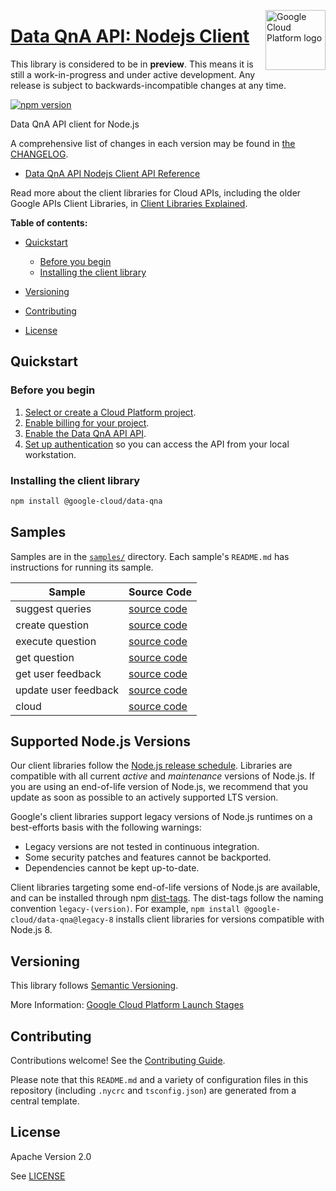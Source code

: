 [//]: # "This README.md file is auto-generated, all changes to this file will be lost."
[//]: # "The comments you see below are used to generate those parts of the template in later states."
<img src="https://avatars2.githubusercontent.com/u/2810941?v=3&s=96" alt="Google Cloud Platform logo" title="Google Cloud Platform" align="right" height="96" width="96"/>

# [Data QnA API: Nodejs Client][homepage]

This library is considered to be in **preview**. This means it is still a
work-in-progress and under active development. Any release is subject to
backwards-incompatible changes at any time.

[![npm version](https://img.shields.io/npm/v/@google-cloud/data-qna.svg)](https://www.npmjs.org/package/@google-cloud/data-qna)

Data QnA API client for Node.js

[//]: # "partials.introduction"

A comprehensive list of changes in each version may be found in
[the CHANGELOG][homepage_changelog].

* [Data QnA API Nodejs Client API Reference](https://cloud.google.com/nodejs/docs/reference/dataqna/latest)


Read more about the client libraries for Cloud APIs, including the older
Google APIs Client Libraries, in [Client Libraries Explained][explained].

[explained]: https://cloud.google.com/apis/docs/client-libraries-explained

**Table of contents:**

* [Quickstart](#quickstart)
  * [Before you begin](#before-you-begin)
  * [Installing the client library](#installing-the-client-library)

* [Versioning](#versioning)
* [Contributing](#contributing)
* [License](#license)

## Quickstart
### Before you begin

1.  [Select or create a Cloud Platform project][projects].
1.  [Enable billing for your project][billing].
1.  [Enable the Data QnA API API][enable_api].
1.  [Set up authentication][auth] so you can access the
    API from your local workstation.
### Installing the client library

```bash
npm install @google-cloud/data-qna
```

[//]: # "partials.body"

## Samples

Samples are in the [`samples/`][homepage_samples] directory. Each sample's `README.md` has instructions for running its sample.

| Sample                      | Source Code                       |
| --------------------------- | --------------------------------- |
| suggest queries | [source code](https://github.com/googleapis/google-cloud-node/blob/main/packages/google-cloud-dataqna/samples/generated/v1alpha/auto_suggestion_service.suggest_queries.js) |
| create question | [source code](https://github.com/googleapis/google-cloud-node/blob/main/packages/google-cloud-dataqna/samples/generated/v1alpha/question_service.create_question.js) |
| execute question | [source code](https://github.com/googleapis/google-cloud-node/blob/main/packages/google-cloud-dataqna/samples/generated/v1alpha/question_service.execute_question.js) |
| get question | [source code](https://github.com/googleapis/google-cloud-node/blob/main/packages/google-cloud-dataqna/samples/generated/v1alpha/question_service.get_question.js) |
| get user feedback | [source code](https://github.com/googleapis/google-cloud-node/blob/main/packages/google-cloud-dataqna/samples/generated/v1alpha/question_service.get_user_feedback.js) |
| update user feedback | [source code](https://github.com/googleapis/google-cloud-node/blob/main/packages/google-cloud-dataqna/samples/generated/v1alpha/question_service.update_user_feedback.js) |
| cloud | [source code](https://github.com/googleapis/google-cloud-node/blob/main/packages/google-cloud-dataqna/samples/generated/v1alpha/snippet_metadata_google.cloud.dataqna.v1alpha.json) |


## Supported Node.js Versions

Our client libraries follow the [Node.js release schedule](https://github.com/nodejs/release#release-schedule).
Libraries are compatible with all current _active_ and _maintenance_ versions of
Node.js.
If you are using an end-of-life version of Node.js, we recommend that you update
as soon as possible to an actively supported LTS version.

Google's client libraries support legacy versions of Node.js runtimes on a
best-efforts basis with the following warnings:

* Legacy versions are not tested in continuous integration.
* Some security patches and features cannot be backported.
* Dependencies cannot be kept up-to-date.

Client libraries targeting some end-of-life versions of Node.js are available, and
can be installed through npm [dist-tags](https://docs.npmjs.com/cli/dist-tag).
The dist-tags follow the naming convention `legacy-(version)`.
For example, `npm install @google-cloud/data-qna@legacy-8` installs client libraries
for versions compatible with Node.js 8.

## Versioning

This library follows [Semantic Versioning](http://semver.org/).

More Information: [Google Cloud Platform Launch Stages][launch_stages]

[launch_stages]: https://cloud.google.com/terms/launch-stages

## Contributing

Contributions welcome! See the [Contributing Guide](https://github.com/googleapis/google-cloud-node/blob/main/packages/google-cloud-dataqna/CONTRIBUTING.md).

Please note that this `README.md`
and a variety of configuration files in this repository (including `.nycrc` and `tsconfig.json`)
are generated from a central template.

## License

Apache Version 2.0

See [LICENSE](https://github.com/googleapis/google-cloud-node/blob/main/packages/google-cloud-dataqna/LICENSE)

[shell_img]: https://gstatic.com/cloudssh/images/open-btn.png
[projects]: https://console.cloud.google.com/project
[billing]: https://support.google.com/cloud/answer/6293499#enable-billing
[enable_api]: https://console.cloud.google.com/flows/enableapi?apiid=dataqna.googleapis.com
[auth]: https://cloud.google.com/docs/authentication/external/set-up-adc-local
[homepage_samples]: https://github.com/googleapis/google-cloud-node/blob/main/packages/google-cloud-dataqna/samples
[homepage_changelog]: https://github.com/googleapis/google-cloud-node/blob/main/packages/google-cloud-dataqna/CHANGELOG.md
[homepage]: https://github.com/googleapis/google-cloud-node/blob/main/packages/google-cloud-dataqna
